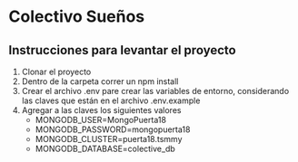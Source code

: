 # Colectivo Sueños

## Instrucciones para levantar el proyecto

1. Clonar el proyecto
2. Dentro de la carpeta correr un npm install
3. Crear el archivo .env pare crear las variables de entorno, considerando las claves que están en el archivo .env.example
4. Agregar a las claves los siguientes valores
    - MONGODB_USER=MongoPuerta18
    - MONGODB_PASSWORD=mongopuerta18
    - MONGODB_CLUSTER=puerta18.tsmmy
    - MONGODB_DATABASE=colective_db
